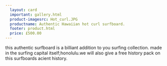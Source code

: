 ```yaml
---
  layout: card
  important: gallery.html
  product-imagesrc: Hot_curl.JPG
  productname: Authentic Hawaiian hot curl surfboard.
  footer: product.html
  price: £500.00
---
```

this authentic surfboard is a billiant addition to you surfing collection.
made in the surfing capital itself;honolulu.we will also give a free history pack
on this surfboards acient history.
